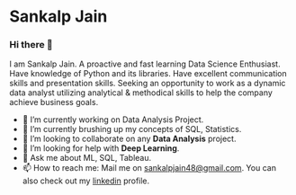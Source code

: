 # Sankalp Jain

### Hi there 👋
I am Sankalp Jain.
A proactive and fast learning Data Science Enthusiast. Have knowledge of Python and its libraries. Have excellent communication skills and presentation skills. Seeking an opportunity to work as a dynamic data analyst utilizing analytical & methodical skills to help the company achieve business goals.


- 🔭 I’m currently working on Data Analysis Project.
- 🌱 I’m currently brushing up my concepts of SQL, Statistics.
- 👯 I’m looking to collaborate on any **Data Analysis** project.
- 🤔 I’m looking for help with **Deep Learning**.
- 💬 Ask me about ML, SQL, Tableau.
- 📫 How to reach me: Mail me on [sankalpjain48@gmail.com](sankalpjain48@gmail.com). You can also check out my [linkedin]( https://www.linkedin.com/in/sankalpjain98) profile.

